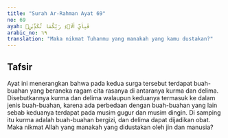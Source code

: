 ```yaml
---
title: "Surah Ar-Rahman Ayat 69"
no: 69
ayah: فَبِاَيِّ اٰلَاۤءِ رَبِّكُمَا تُكَذِّبٰنِۚ 
arabic_no: ٦٩
translation: "Maka nikmat Tuhanmu yang manakah yang kamu dustakan?"
---
```


## Tafsir

Ayat ini menerangkan bahwa pada kedua surga tersebut terdapat buah-buahan yang beraneka ragam cita rasanya di antaranya kurma dan delima. Disebutkannya kurma dan delima walaupun keduanya termasuk ke dalam jenis buah-buahan, karena ada perbedaan dengan buah-buahan yang lain sebab keduanya terdapat pada musim gugur dan musim dingin. Di samping itu kurma adalah buah-buahan bergizi, dan delima dapat dijadikan obat. Maka nikmat Allah yang manakah yang didustakan oleh jin dan manusia?